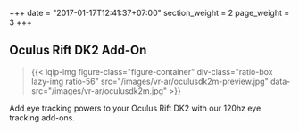 +++
date = "2017-01-17T12:41:37+07:00"
section_weight = 2
page_weight = 3
+++

## Oculus Rift DK2 Add-On

> {{< lqip-img figure-class="figure-container" div-class="ratio-box lazy-img ratio-56" src="/images/vr-ar/oculusdk2m-preview.jpg" data-src="/images/vr-ar/oculusdk2m.jpg" >}}

Add eye tracking powers to your Oculus Rift DK2 with our 120hz eye tracking add-ons.
